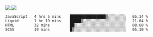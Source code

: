 <a href="https://www.mvuljevas.com">
    <img align="center" src="https://github-readme-stats.vercel.app/api?username=mvuljevas&show_icons=true&theme=dracula" />
</a>
<a href="https://www.mvuljevas.com">
    <img align="center" src="https://github-readme-stats.vercel.app/api/top-langs/?username=mvuljevas&theme=dracula&layout=compact" />
</a>

<br>

<!--START_SECTION:waka-->
```text
JavaScript   4 hrs 5 mins    ████████████████▒░░░░░░░░   65.14 % 
Liquid       1 hr 19 mins    █████▒░░░░░░░░░░░░░░░░░░░   21.04 % 
HTML         32 mins         ██░░░░░░░░░░░░░░░░░░░░░░░   08.60 % 
SCSS         19 mins         █▒░░░░░░░░░░░░░░░░░░░░░░░   05.10 % 
```
<!--END_SECTION:waka-->
